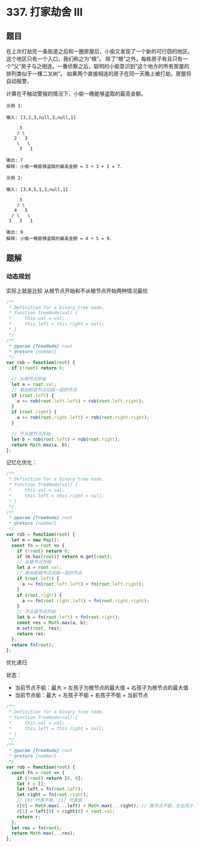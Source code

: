 # 337. 打家劫舍 III

## 题目

在上次打劫完一条街道之后和一圈房屋后，小偷又发现了一个新的可行窃的地区。这个地区只有一个入口，我们称之为“根”。 除了“根”之外，每栋房子有且只有一个“父“房子与之相连。一番侦察之后，聪明的小偷意识到“这个地方的所有房屋的排列类似于一棵二叉树”。 如果两个直接相连的房子在同一天晚上被打劫，房屋将自动报警。

计算在不触动警报的情况下，小偷一晚能够盗取的最高金额。

```auto
示例 1:

输入: [3,2,3,null,3,null,1]

     3
    / \
   2   3
    \   \
     3   1

输出: 7
解释: 小偷一晚能够盗取的最高金额 = 3 + 3 + 1 = 7.

示例 2:

输入: [3,4,5,1,3,null,1]

     3
    / \
   4   5
  / \   \
 1   3   1

输出: 9
解释: 小偷一晚能够盗取的最高金额 = 4 + 5 = 9.
```

## 题解

### 动态规划

实际上就是比较 从根节点开始和不从根节点开始两种情况最优

```JavaScript
/**
 * Definition for a binary tree node.
 * function TreeNode(val) {
 *     this.val = val;
 *     this.left = this.right = null;
 * }
 */
/**
 * @param {TreeNode} root
 * @return {number}
 */
var rob = function(root) {
  if (!root) return 0;

  // 从根节点开始
  let a = root.val;
  // 累加和根节点间隔一层的节点
  if (root.left) {
    a += rob(root.left.left) + rob(root.left.right);
  }
  if (root.right) {
    a += rob(root.right.left) + rob(root.right.right);
  }

  // 不从根节点开始
  let b = rob(root.left) + rob(root.right);
  return Math.max(a, b);
};

```

记忆化优化：

```JavaScript
/**
 * Definition for a binary tree node.
 * function TreeNode(val) {
 *     this.val = val;
 *     this.left = this.right = null;
 * }
 */
/**
 * @param {TreeNode} root
 * @return {number}
 */
var rob = function(root) {
  let m = new Map();
  const fn = root => {
    if (!root) return 0;
    if (m.has(root)) return m.get(root);
    // 从根节点开始
    let a = root.val;
    // 累加和根节点间隔一层的节点
    if (root.left) {
      a += fn(root.left.left) + fn(root.left.right);
    }
    if (root.right) {
      a += fn(root.right.left) + fn(root.right.right);
    }
    // 不从根节点开始
    let b = fn(root.left) + fn(root.right);
    const res = Math.max(a, b);
    m.set(root, res);
    return res;
  };
  return fn(root);
};

```

优化递归

状态：

- 当前节点不偷：最大 = 左孩子为根节点的最大值 + 右孩子为根节点的最大值
- 当前节点偷：最大 = 左孩子不偷 + 右孩子不偷 + 当前节点

```JavaScript
/**
 * Definition for a binary tree node.
 * function TreeNode(val) {
 *     this.val = val;
 *     this.left = this.right = null;
 * }
 */
/**
 * @param {TreeNode} root
 * @return {number}
 */
var rob = function(root) {
  const fn = root => {
    if (!root) return [0, 0];
    let r = [];
    let left = fn(root.left);
    let right = fn(root.right);
    // [0] 代表不偷  [1] 代表偷
    r[0] = Math.max(...left) + Math.max(...right); // 根节点不偷，左右孩子可以选择偷或不偷，求出最大值
    r[1] = left[0] + right[0] + root.val;
    return r;
  };
  let res = fn(root);
  return Math.max(...res);
};

```
